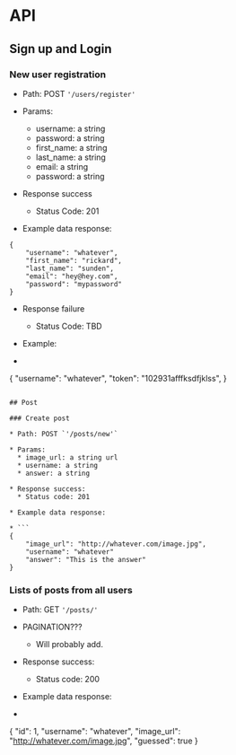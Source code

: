# API

## Sign up and Login

### New user registration

* Path: POST `'/users/register'`

* Params:
	* username: a string
  * password: a string
  * first_name: a string
  * last_name: a string
  * email: a string
  * password: a string

* Response success
  * Status Code: 201

* Example data response:

```
{
	"username": "whatever",
	"first_name": "rickard",
	"last_name": "sunden",
	"email": "hey@hey.com",
	"password": "mypassword"
}
```

* Response failure
  * Status Code: TBD

* Example:

* ```
{
	"username": "whatever",
	"token": "102931afffksdfjklss",
}
```*

## Post

### Create post

* Path: POST `'/posts/new'`

* Params:
  * image_url: a string url
  * username: a string
  * answer: a string

* Response success:
  * Status code: 201

* Example data response:

* ```
{
	"image_url": "http://whatever.com/image.jpg",
	"username": "whatever"
	"answer": "This is the answer"
}
```

### Lists of posts from all users

* Path: GET `'/posts/'`

* PAGINATION???
  * Will probably add.

* Response success:
  * Status code: 200

* Example data response:

* ```
{
  "id": 1,
  "username": "whatever",
  "image_url": "http://whatever.com/image.jpg",
  "guessed": true
}
```